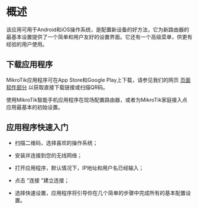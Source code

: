 # 概述

该应用可用于Android和iOS操作系统，是配置新设备的好方法，它为新路由器的最基本设置提供了一个简单和用户友好的设置界面。它还有一个高级菜单，供更有经验的用户使用。

## 下载应用程序

MikroTik应用程序可在App Store和Google Play上下载，请参见我们的网页 [页面软件部分](https://mikrotik.com/mobile_app) 以获取直接下载链接或扫描QR码。

使用MikroTik智能手机应用程序在现场配置路由器，或者为MikroTik家庭接入点应用最基本的初始设置。

## 应用程序快速入门

- 扫描二维码，选择喜欢的操作系统；
    
- 安装并连接到您的无线网络；
    
- 打开应用程序，默认情况下，IP地址和用户名已经输入；
    
- 点击 "连接 "建立连接；
    
- 选择快速设置，应用程序将引导你在几个简单的步骤中完成所有的基本配置设置。
